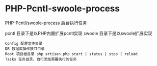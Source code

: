 # PHP-Pcntl-swoole-process
PHP-Pcntl/swoole-process 后台执行任务

pcntl 目录下是以PHP内置扩展pcntl实现
swoole 目录下是以swoole扩展实现

    Config 配置文件目录
    DB 数据库操作接口目录
    Root 项目根目录 php artisan.php start | status | stop | reload
    Tasks 任务目录，自行添加需要执行的任务